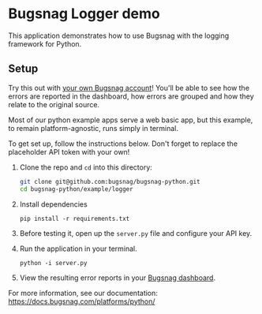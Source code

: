 # Bugsnag Logger demo

This application demonstrates how to use Bugsnag with the logging framework for Python.

## Setup

Try this out with [your own Bugsnag account](https://app.bugsnag.com/user/new)! You'll be able to see how the errors are reported in the dashboard, how errors are grouped and how they relate to the original source.

Most of our python example apps serve a web basic app, but this example, to remain platform-agnostic, runs simply in terminal.

To get set up, follow the instructions below. Don't forget to replace the placeholder API token with your own!

1. Clone the repo and `cd` into this directory:
    ```sh
    git clone git@github.com:bugsnag/bugsnag-python.git
    cd bugsnag-python/example/logger
    ```

1. Install dependencies
    ```shell
    pip install -r requirements.txt
    ```

1. Before testing it, open up the `server.py`
file and configure your API key.

1. Run the application in your terminal.
    ```shell
    python -i server.py
    ```

1. View the resulting error reports in your [Bugsnag dashboard](https://app.bugsnag.com/).

For more information, see our documentation:
https://docs.bugsnag.com/platforms/python/
